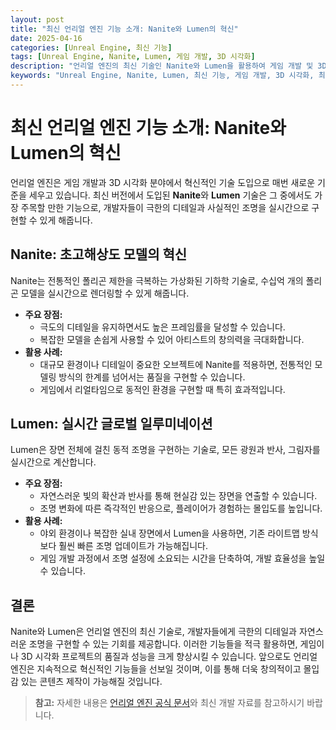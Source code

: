 ```yaml
---
layout: post
title: "최신 언리얼 엔진 기능 소개: Nanite와 Lumen의 혁신"
date: 2025-04-16
categories: [Unreal Engine, 최신 기능]
tags: [Unreal Engine, Nanite, Lumen, 게임 개발, 3D 시각화]
description: "언리얼 엔진의 최신 기술인 Nanite와 Lumen을 활용하여 게임 개발 및 3D 시각화 작업의 품질과 성능을 혁신하는 방법을 소개합니다."
keywords: "Unreal Engine, Nanite, Lumen, 최신 기능, 게임 개발, 3D 시각화, 최적화"
---
```


# 최신 언리얼 엔진 기능 소개: Nanite와 Lumen의 혁신

언리얼 엔진은 게임 개발과 3D 시각화 분야에서 혁신적인 기술 도입으로 매번 새로운 기준을 세우고 있습니다. 최신 버전에서 도입된 **Nanite**와 **Lumen** 기술은 그 중에서도 가장 주목할 만한 기능으로, 개발자들이 극한의 디테일과 사실적인 조명을 실시간으로 구현할 수 있게 해줍니다.

## Nanite: 초고해상도 모델의 혁신

Nanite는 전통적인 폴리곤 제한을 극복하는 가상화된 기하학 기술로, 수십억 개의 폴리곤 모델을 실시간으로 렌더링할 수 있게 해줍니다.  
- **주요 장점:**  
  - 극도의 디테일을 유지하면서도 높은 프레임률을 달성할 수 있습니다.  
  - 복잡한 모델을 손쉽게 사용할 수 있어 아티스트의 창의력을 극대화합니다.
- **활용 사례:**  
  - 대규모 환경이나 디테일이 중요한 오브젝트에 Nanite를 적용하면, 전통적인 모델링 방식의 한계를 넘어서는 품질을 구현할 수 있습니다.
  - 게임에서 리얼타임으로 동적인 환경을 구현할 때 특히 효과적입니다.

## Lumen: 실시간 글로벌 일루미네이션

Lumen은 장면 전체에 걸친 동적 조명을 구현하는 기술로, 모든 광원과 반사, 그림자를 실시간으로 계산합니다.  
- **주요 장점:**  
  - 자연스러운 빛의 확산과 반사를 통해 현실감 있는 장면을 연출할 수 있습니다.  
  - 조명 변화에 따른 즉각적인 반응으로, 플레이어가 경험하는 몰입도를 높입니다.
- **활용 사례:**  
  - 야외 환경이나 복잡한 실내 장면에서 Lumen을 사용하면, 기존 라이트맵 방식보다 훨씬 빠른 조명 업데이트가 가능해집니다.
  - 게임 개발 과정에서 조명 설정에 소요되는 시간을 단축하여, 개발 효율성을 높일 수 있습니다.

## 결론

Nanite와 Lumen은 언리얼 엔진의 최신 기술로, 개발자들에게 극한의 디테일과 자연스러운 조명을 구현할 수 있는 기회를 제공합니다. 이러한 기능들을 적극 활용하면, 게임이나 3D 시각화 프로젝트의 품질과 성능을 크게 향상시킬 수 있습니다. 앞으로도 언리얼 엔진은 지속적으로 혁신적인 기능들을 선보일 것이며, 이를 통해 더욱 창의적이고 몰입감 있는 콘텐츠 제작이 가능해질 것입니다.

> **참고:** 자세한 내용은 [언리얼 엔진 공식 문서](https://docs.unrealengine.com/ko/)와 최신 개발 자료를 참고하시기 바랍니다.
  